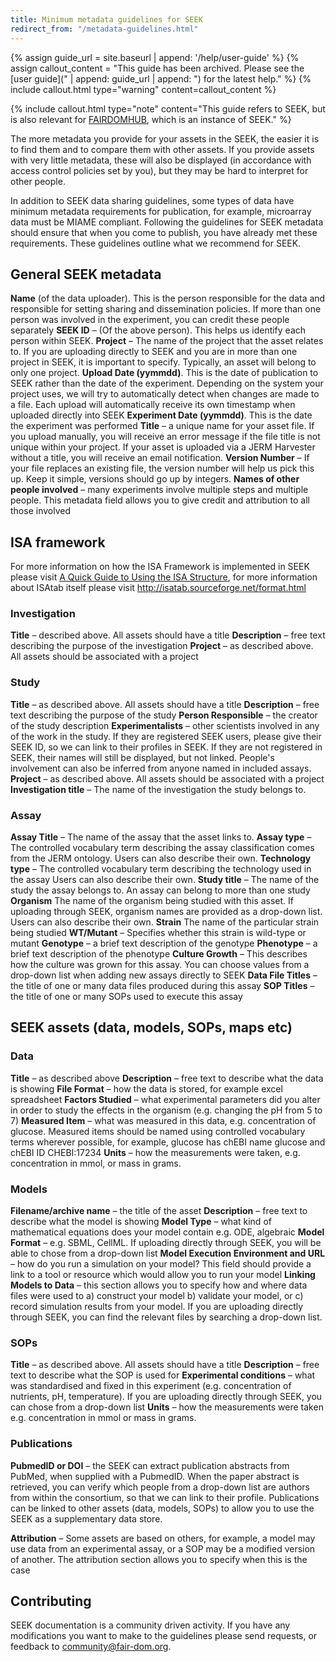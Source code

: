 ```yaml
---
title: Minimum metadata guidelines for SEEK
redirect_from: "/metadata-guidelines.html"
---
```



{% assign guide_url = site.baseurl | append: '/help/user-guide' %}
{% assign callout_content = "This guide has been archived. Please see the [user guide](" | append: guide_url | append: ") for the latest help." %}
{% include callout.html type="warning" content=callout_content %}

{% include callout.html type="note" content="This guide refers to SEEK, but is also relevant for [FAIRDOMHUB](https://www.fairdomhub.org/), which is an instance of SEEK." %}

The more metadata you provide for your assets in the SEEK, the easier it is to find them and to compare them with other assets. If you provide assets with very little metadata, these will also be displayed (in accordance with access control policies set by you), but they may be hard to interpret for other people.

In addition to SEEK data sharing guidelines, some types of data have minimum metadata requirements for publication, for example, microarray data must be MIAME compliant. Following the guidelines for SEEK metadata should ensure that when you come to publish, you have already met these requirements.
These guidelines outline what we recommend for SEEK.

## General SEEK metadata

**Name** (of the data uploader). This is the person responsible for the data and responsible for setting sharing and dissemination policies. If more than one person was involved in the experiment, you can credit these people separately
**SEEK ID** – (Of the above person). This helps us identify each person within SEEK.
**Project** – The name of the project that the asset relates to. If you are uploading directly to SEEK and you are in more than one project in SEEK, it is important to specify. Typically, an asset will belong to only one project.
**Upload Date (yymmdd)**. This is the date of publication to SEEK rather than the date of the experiment. Depending on the system your project uses, we will try to automatically detect when changes are made to a file. Each upload will automatically receive its own timestamp when uploaded directly into SEEK
**Experiment Date (yymmdd)**. This is the date the experiment was performed
**Title** – a unique name for your asset file. If you upload manually, you will receive an error message if the file title is not unique within your project. If your asset is uploaded via a JERM Harvester without a title, you will receive an email notification.
**Version Number** – If your file replaces an existing file, the version number will help us pick this up. Keep it simple, versions should go up by integers.
**Names of other people involved** – many experiments involve multiple steps and multiple people. This metadata field allows you to give credit and attribution to all those involved

## ISA framework
For more information on how the ISA Framework is implemented in SEEK please visit [A Quick Guide to Using the ISA Structure](isa-guide.html), for more information about ISAtab itself please visit http://isatab.sourceforge.net/format.html

### Investigation

**Title** – described above. All assets should have a title
**Description** – free text describing the purpose of the investigation
**Project** – as described above. All assets should be associated with a project

### Study

**Title** – as described above. All assets should have a title
**Description** – free text describing the purpose of the study
**Person Responsible** – the creator of the study description
**Experimentalists** – other scientists involved in any of the work in the study. If they are registered SEEK users, please give their SEEK ID, so we can link to their profiles in SEEK. If they are not registered in SEEK, their names will still be displayed, but not linked. People's involvement can also be inferred from anyone named in included assays.
**Project** – as described above. All assets should be associated with a project
**Investigation title** – The name of the investigation the study belongs to.

### Assay

**Assay Title** – The name of the assay that the asset links to.
**Assay type** – The controlled vocabulary term describing the assay classification comes from the JERM ontology. Users can also describe their own.
**Technology type** – The controlled vocabulary term describing the technology used in the assay
Users can also describe their own.
**Study title** – The name of the study the assay belongs to. An assay can belong to more than one study
**Organism** The name of the organism being studied with this asset. If uploading through SEEK, organism names are provided as a drop-down list. Users can also describe their own.
**Strain** The name of the particular strain being studied
**WT/Mutant** – Specifies whether this strain is wild-type or mutant
**Genotype** – a brief text description of the genotype
**Phenotype** – a brief text description of the phenotype
**Culture Growth** – This describes how the culture was grown for this assay. You can choose values from a drop-down list when adding new assays directly to SEEK
**Data File Titles** – the title of one or many data files produced during this assay
**SOP Titles** – the title of one or many SOPs used to execute this assay

## SEEK assets (data, models, SOPs, maps etc)

### Data

**Title** – as described above
**Description** – free text to describe what the data is showing
**File Format** – how the data is stored, for example excel spreadsheet
**Factors Studied** – what experimental parameters did you alter in order to study the effects in the organism (e.g. changing the pH from 5 to 7)
**Measured Item** – what was measured in this data, e.g. concentration of glucose. Measured items should be named using controlled vocabulary terms wherever possible, for example, glucose has chEBI name glucose and chEBI ID CHEBI:17234
**Units** – how the measurements were taken, e.g. concentration in mmol, or mass in grams.

### Models

**Filename/archive name** – the title of the asset
**Description** – free text to describe what the model is showing
**Model Type** – what kind of mathematical equations does your model contain e.g. ODE, algebraic
**Model Format** – e.g. SBML, CellML. If uploading directly through SEEK, you will be able to chose from a drop-down list
**Model Execution Environment and URL** – how do you run a simulation on your model? This field should provide a link to a tool or resource which would allow you to run your model
**Linking Models to Data** – this section allows you to specify how and where data files were used to a) construct your model b) validate your model, or c) record simulation results from your model. If you are uploading directly through SEEK, you can find the relevant files by searching a drop-down list.

### SOPs

**Title** – as described above. All assets should have a title
**Description** – free text to describe what the SOP is used for
**Experimental conditions** – what was standardised and fixed in this experiment (e.g. concentration of nutrients, pH, temperature). If you are uploading directly through SEEK, you can chose from a drop-down list
**Units** – how the measurements were taken e.g. concentration in mmol or mass in grams.

### Publications

**PubmedID or DOI** – the SEEK can extract publication abstracts from PubMed, when supplied with a PubmedID. When the paper abstract is retrieved, you can verify which people from a drop-down list are authors from within the consortium, so that we can link to their profile.
Publications can be linked to other assets (data, models, SOPs) to allow you to use the SEEK as a supplementary data store.

**Attribution** – Some assets are based on others, for example, a model may use data from an experimental assay, or a SOP may be a modified version of another. The attribution section allows you to specify when this is the case

## Contributing
SEEK documentation is a community driven activity. If you have any modifications you want to make to the guidelines please send requests, or feedback to <community@fair-dom.org>.
